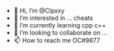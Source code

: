 - 👋 Hi, I’m @Clpxxy
- 👀 I’m interested in ... cheats
- 🌱 I’m currently learning cpp c++
- 💞️ I’m looking to collaborate on ...
- 📫 How to reach me OC#9877

<!---
Clpxxy/Clpxxy is a ✨ special ✨ repository because its `README.md` (this file) appears on your GitHub profile.
You can click the Preview link to take a look at your changes.
--->
